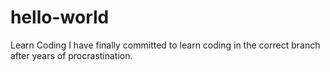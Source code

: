 # hello-world
Learn Coding
I have finally committed to learn coding in the correct branch after years of procrastination.
